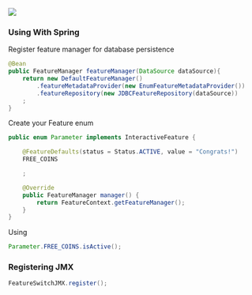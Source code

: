 [![](https://i.imgur.com/5pch2rR.png)](https://www.draw.io/?lightbox=1&highlight=0000ff&edit=_blank&layers=1&nav=1&title=toggle-first-architecture.drawio#Uhttps%3A%2F%2Fdrive.google.com%2Fuc%3Fid%3D1ri4A7a6Ze788m9iErIf1gYs3fWc7lPDz%26export%3Ddownload)

### Using With Spring

Register feature manager for database persistence

```java
@Bean
public FeatureManager featureManager(DataSource dataSource){
	return new DefaultFeatureManager()
		.featureMetadataProvider(new EnumFeatureMetadataProvider())
		.featureRepository(new JDBCFeatureRepository(dataSource))
	;
}
```

Create your Feature enum

```java
public enum Parameter implements InteractiveFeature {

	@FeatureDefaults(status = Status.ACTIVE, value = "Congrats!")
	FREE_COINS

	;

	@Override
	public FeatureManager manager() {
		return FeatureContext.getFeatureManager();
	}
}
```

Using

```java
Parameter.FREE_COINS.isActive();
```

### Registering JMX

```java
FeatureSwitchJMX.register();
```
